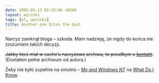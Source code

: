 ```yaml
---
date: 2002-05-13 02:25:04 +0200
layout: wycinki
tags: [pl, wycinki]
title: Another one bites the dust
---
```


Narcyz zamknął bloga – szkoda. Mam nadzieję, że nigdy do końca nie zrozumiem takich decyzji.

<del>Jakby ktoś miał w cache’u narcyzowe archiwa, to prosiłbym o [kontakt](/about 'wyślij mi maila – odpiszę').</del> (Dostałem pełne archiwum od autora.)

Żeby nie było zupełnie na smutno – <cite>[Me and Windows NT](http://whatdoiknow.org/archives/000331.shtml#000331 'zmagania makowego webdesignera z WinNT')</cite> na [What Do I Know](http://whatdoiknow.org/ 'ciągle uważam, że to jeden z najładniejszych blogów…').
